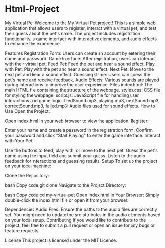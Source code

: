 # Html-Project
My Virtual Pet
Welcome to the My Virtual Pet project! This is a simple web application that allows users to register, interact with a virtual pet, and test their guess about the pet's name. The project includes registration functionality, a game interface with interactive elements, and audio effects to enhance the experience.

Features
Registration Form: Users can create an account by entering their name and password.
Game Interface: After registration, users can interact with their virtual pet.
Feed Pet: Feed the pet and hear a sound effect.
Play with Pet: Play with the pet and hear a sound effect.
Next Pet: Move to the next pet and hear a sound effect.
Guessing Game: Users can guess the pet's name and receive feedback.
Audio Effects: Various sounds are played during interactions to improve the user experience.
Files
index.html: The main HTML file containing the structure of the webpage.
styles.css: CSS file for styling the webpage.
script.js: JavaScript file for handling user interactions and game logic.
feedSound.mp3, playing.mp3, nextSound.mp3, correctSound.mp3, failed.mp3: Audio files used for sound effects.
How to Use
Open the Project:

Open index.html in your web browser to view the application.
Register:

Enter your name and create a password in the registration form.
Confirm your password and click "Start Playing" to enter the game interface.
Interact with Your Pet:

Use the buttons to feed, play with, or move to the next pet.
Guess the pet's name using the input field and submit your guess.
Listen to the audio feedback for interactions and guessing results.
Setup
To set up the project on your local machine:

Clone the Repository:

bash
Copy code
git clone <repository-url>
Navigate to the Project Directory:

bash
Copy code
cd my-virtual-pet
Open index.html in Your Browser:
Simply double-click the index.html file or open it from your browser.

Dependencies
Audio Files: Ensure the paths to the audio files are correctly set. You might need to update the src attributes in the audio elements based on your local setup.
Contributing
If you would like to contribute to the project, feel free to submit a pull request or open an issue for any bugs or feature requests.

License
This project is licensed under the MIT License.
